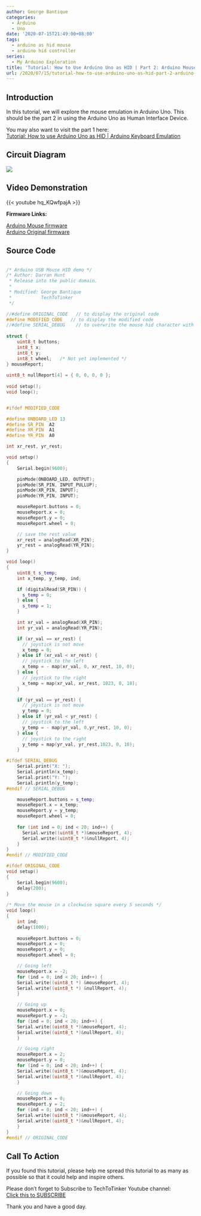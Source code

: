 ```yaml
---
author: George Bantique
categories:
  - Arduino
  - Uno
date: '2020-07-15T21:49:00+08:00'
tags:
  - arduino as hid mouse
  - arduino hid controller
series:
  - My Arduino Exploration
title: 'Tutorial: How to Use Arduino Uno as HID | Part 2: Arduino Mouse Emulation'
url: /2020/07/15/tutorial-how-to-use-arduino-uno-as-hid-part-2-arduino-mouse-emulation/
---
```


## **Introduction**

In this tutorial, we will explore the mouse emulation in Arduino Uno. This should be the part 2 in using the Arduino Uno as Human Interface Device.

You may also want to visit the part 1 here:  
[Tutorial: How to use Arduino Uno as HID | Arduino Keyboard Emulation](https://techtotinker.blogspot.com/2020/07/tutorial-how-to-use-arduino-uno-as-hid.html)

## **Circuit Diagram**

![](/images/Arduino-HID-mouse.png)

## **Video Demonstration**

{{< youtube hq_KQwfpajA >}}

**Firmware Links:**

[Arduino Mouse firmware](https://drive.google.com/file/d/1p2j_xAIBPsN76k7pFZb6iK_RU_AKrEP7/view?usp=sharing)  
[Arduino Original firmware](https://drive.google.com/file/d/1Xs2ADXVjBxxyRpavzPLE5NW-zOCYorf0/view?usp=sharing)

## **Source Code**

```cpp { lineNos="true" wrap="true" }

/* Arduino USB Mouse HID demo */
/* Author: Darran Hunt
 * Release into the public domain.
 * 
 * Modified: George Bantique
 *           TechToTinker
 */

//#define ORIGINAL_CODE   // to display the original code
#define MODIFIED_CODE   // to display the modified code
//#define SERIAL_DEBUG    // to overwrite the mouse hid character with printable character
 
struct {
    uint8_t buttons;
    int8_t x;
    int8_t y;
    int8_t wheel;   /* Not yet implemented */
} mouseReport;
 
uint8_t nullReport[4] = { 0, 0, 0, 0 };
 
void setup();
void loop();


#ifdef MODIFIED_CODE

#define ONBOARD_LED 13
#define SR_PIN  A2
#define XR_PIN  A1
#define YR_PIN  A0

int xr_rest, yr_rest;

void setup()
{
    Serial.begin(9600);

    pinMode(ONBOARD_LED, OUTPUT);
    pinMode(SR_PIN, INPUT_PULLUP);
    pinMode(XR_PIN, INPUT);
    pinMode(YR_PIN, INPUT);

    mouseReport.buttons = 0;
    mouseReport.x = 0;
    mouseReport.y = 0;
    mouseReport.wheel = 0;

    // save the rest value
    xr_rest = analogRead(XR_PIN);
    yr_rest = analogRead(YR_PIN);
}

void loop()
{
    uint8_t s_temp;
    int x_temp, y_temp, ind;

    if (digitalRead(SR_PIN)) {
      s_temp = 0;
    } else {
      s_temp = 1;
    }

    int xr_val = analogRead(XR_PIN);
    int yr_val = analogRead(YR_PIN);

    if (xr_val == xr_rest) {
      // joystick is not move
      x_temp = 0;
    } else if (xr_val < xr_rest) {
      // joystick to the left
      x_temp = - map(xr_val, 0, xr_rest, 10, 0);
    } else {
      // joystick to the right
      x_temp = map(xr_val, xr_rest, 1023, 0, 10);
    }

    if (yr_val == yr_rest) {
      // joystick is not move
      y_temp = 0;
    } else if (yr_val < yr_rest) {
      // joystick to the left
      y_temp = - map(yr_val, 0,yr_rest, 10, 0);
    } else {
      // joystick to the right
      y_temp = map(yr_val, yr_rest,1023, 0, 10);
    }

#ifdef SERIAL_DEBUG
    Serial.print("X: ");
    Serial.println(x_temp);
    Serial.print("Y: ");
    Serial.println(y_temp);    
#endif // SERIAL_DEBUG

    mouseReport.buttons = s_temp;
    mouseReport.x = x_temp;
    mouseReport.y = y_temp;
    mouseReport.wheel = 0;
    
    for (int ind = 0; ind < 20; ind++) {
      Serial.write((uint8_t *)&mouseReport, 4);
      Serial.write((uint8_t *)&nullReport, 4);
    }
}
#endif // MODIFIED_CODE

#ifdef ORIGINAL_CODE
void setup()
{
    Serial.begin(9600);
    delay(200);
}
 
/* Move the mouse in a clockwise square every 5 seconds */
void loop()
{
    int ind;
    delay(1000);
 
    mouseReport.buttons = 0;
    mouseReport.x = 0;
    mouseReport.y = 0;
    mouseReport.wheel = 0;

    // Going left
    mouseReport.x = -2;
    for (ind = 0; ind < 20; ind++) {
    Serial.write((uint8_t *) &mouseReport, 4);
    Serial.write((uint8_t *) &nullReport, 4);
    }

    // Going up
    mouseReport.x = 0;
    mouseReport.y = -2;
    for (ind = 0; ind < 20; ind++) {
    Serial.write((uint8_t *)&mouseReport, 4);
    Serial.write((uint8_t *)&nullReport, 4);
    }

    // Going right
    mouseReport.x = 2;
    mouseReport.y = 0;
    for (ind = 0; ind < 20; ind++) {
    Serial.write((uint8_t *)&mouseReport, 4);
    Serial.write((uint8_t *)&nullReport, 4);
    }

    // Going down
    mouseReport.x = 0;
    mouseReport.y = 2;
    for (ind = 0; ind < 20; ind++) {
    Serial.write((uint8_t *)&mouseReport, 4);
    Serial.write((uint8_t *)&nullReport, 4);
    }
}
#endif // ORIGINAL_CODE
```

## **Call To Action**

If you found this tutorial, please help me spread this tutorial to as many as possible so that it could help and inspire others.

Please don’t forget to Subscribe to TechToTinker Youtube channel:  
[Click this to SUBSCRIBE](https://www.youtube.com/c/TechToTinker?sub_confirmation=1)

Thank you and have a good day.

